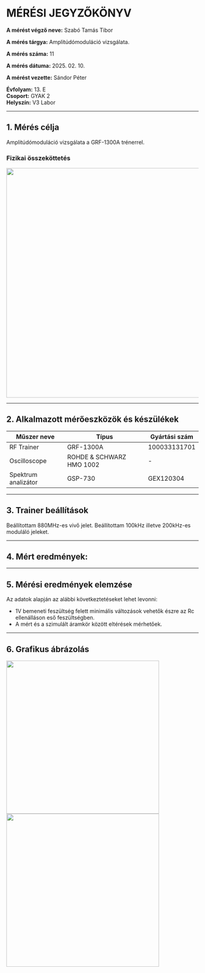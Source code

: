 
# MÉRÉSI JEGYZŐKÖNYV

**A mérést végző neve:** Szabó Tamás Tibor

**A mérés tárgya:** Amplitúdómoduláció vizsgálata.

**A mérés száma:** 11

**A mérés dátuma:** 2025. 02. 10.

**A mérést vezette:** Sándor Péter  

**Évfolyam:** 13. E  
**Csoport:** GYAK 2  
**Helyszín:** V3 Labor 

---

## 1. Mérés célja

Amplitúdómoduláció vizsgálata a GRF-1300A trénerrel.

### Fizikai összeköttetés

<img src="https://github.com/user-attachments/assets/b02d5518-548c-4599-9120-b13607e12933" width="600">

---

## 2. Alkalmazott mérőeszközök és készülékek

| Műszer neve          | Típus | Gyártási szám |
| ---------------------| ------| ------------- |
| RF Trainer             | GRF-1300A  |  100033131701  |
| Oscilloscope          | ROHDE & SCHWARZ HMO 1002 | - |
| Spektrum analizátor   | GSP-730 |       GEX120304   |



---

## 3. Trainer beállítások

Beállítottam 880MHz-es vivő jelet.
Beállítottam 100kHz illetve 200kHz-es moduláló jeleket. 

---

## 4. Mért eredmények:



---

## 5. Mérési eredmények elemzése

Az adatok alapján az alábbi következtetéseket lehet levonni:

- 1V bemeneti feszültség felett minimális változások vehetők észre az Rc ellenálláson eső feszültségben.
- A mért és a szimulált áramkör között eltérések mérhetőek.

---
## 6. Grafikus ábrázolás

<div class="display: flex; width="100%";>
  <img width="400" src="https://github.com/user-attachments/assets/1fc3c2da-a874-4e96-ad88-5f7e93144457">
  <img width="400" src="https://github.com/user-attachments/assets/44690429-4533-4e77-ac99-dbe40bd0b875">
</div>

